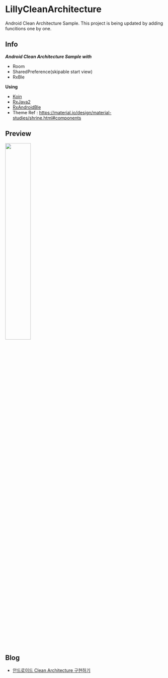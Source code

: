 # LillyCleanArchitecture
Android Clean Architecture Sample.
This project is being updated by adding funcitions one by one.

## Info

***Android Clean Architecture Sample with***
- Room
- SharedPreference(skipable start view)
- RxBle

 **Using**
  - [Koin](https://github.com/InsertKoinIO/koin)
  - [RxJava2](https://github.com/ReactiveX/RxJava/wiki/What's-different-in-2.0)
  - [RxAndroidBle](https://github.com/dariuszseweryn/RxAndroidBle)
  - Theme Ref : https://material.io/design/material-studies/shrine.html#components


## Preview

<img src = "https://github.com/DDANGEUN/LillyCleanArchitecture/blob/main/LillyCleanArchitecture.gif" width="40%">

　  

## Blog

- [안드로이드 Clean Architecture 구현하기](https://ddangeun.tistory.com/138)
